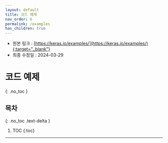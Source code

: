 ```yaml
---
layout: default
title: 코드 예제
nav_order: 6
permalink: /examples
has_children: true
---
```


* 원본 링크 : [https://keras.io/examples/](https://keras.io/examples/){:target="_blank"}
* 최종 수정일 : 2024-03-29

# 코드 예제
{: .no_toc }

## 목차
{: .no_toc .text-delta }

1. TOC
{:toc}

---